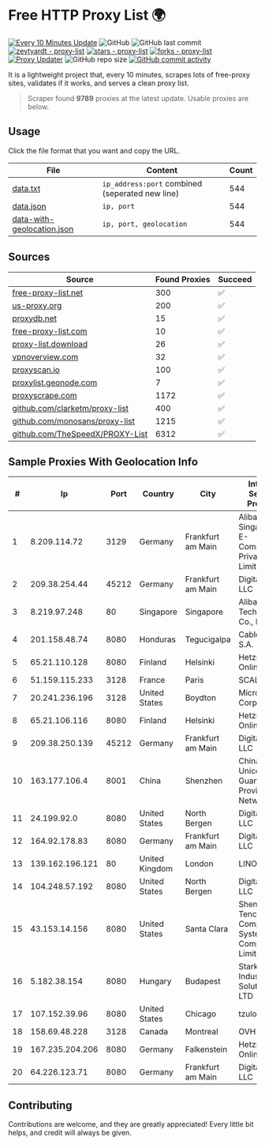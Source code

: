 
# Free HTTP Proxy List 🌍

[![Every 10 Minutes Update](https://github.com/mertguvencli/http-proxy-list/actions/workflows/main.yml/badge.svg?branch=main)](https://github.com/mertguvencli/http-proxy-list/actions/workflows/main.yml)
![GitHub](https://img.shields.io/github/license/mertguvencli/http-proxy-list)
![GitHub last commit](https://img.shields.io/github/last-commit/mertguvencli/http-proxy-list)
[![zevtyardt - proxy-list](https://img.shields.io/static/v1?label=zevtyardt&message=proxy-list&color=blue&logo=github)](https://github.com/zevtyardt/proxy-list "Go to GitHub repo")
[![stars - proxy-list](https://img.shields.io/github/stars/zevtyardt/proxy-list?style=social)](https://github.com/zevtyardt/proxy-list)
[![forks - proxy-list](https://img.shields.io/github/forks/zevtyardt/proxy-list?style=social)](https://github.com/zevtyardt/proxy-list)
[![Proxy Updater](https://github.com/zevtyardt/proxy-list/workflows/Proxy%20Updater/badge.svg)](https://github.com/zevtyardt/proxy-list/actions?query=workflow:"Proxy+Updater")
![GitHub repo size](https://img.shields.io/github/repo-size/zevtyardt/proxy-list)
[![GitHub commit activity](https://img.shields.io/github/commit-activity/m/zevtyardt/proxy-list?logo=commits)](https://github.com/zevtyardt/proxy-list/commits/main)

It is a lightweight project that, every 10 minutes, scrapes lots of free-proxy sites, validates if it works, and serves a clean proxy list.

> Scraper found **9789** proxies at the latest update. Usable proxies are below.

## Usage

Click the file format that you want and copy the URL.

|File|Content|Count|
|----|-------|-----|
|[data.txt](https://raw.githubusercontent.com/mertguvencli/http-proxy-list/main/proxy-list/data.txt)|`ip_address:port` combined (seperated new line)|544|
|[data.json](https://raw.githubusercontent.com/mertguvencli/http-proxy-list/main/proxy-list/data.json)|`ip, port`|544|
|[data-with-geolocation.json](https://raw.githubusercontent.com/mertguvencli/http-proxy-list/main/proxy-list/data-with-geolocation.json)|`ip, port, geolocation`|544|

## Sources

|Source|Found Proxies|Succeed|
|------|-------------|-------|
|[free-proxy-list.net](https://free-proxy-list.net)|300|✅|
|[us-proxy.org](https://www.us-proxy.org)|200|✅|
|[proxydb.net](http://proxydb.net)|15|✅|
|[free-proxy-list.com](https://free-proxy-list.com/?page=&port=&type%5B%5D=http&type%5B%5D=https&up_time=0&search=Search)|10|✅|
|[proxy-list.download](https://www.proxy-list.download/HTTP)|26|✅|
|[vpnoverview.com](https://vpnoverview.com/privacy/anonymous-browsing/free-proxy-servers)|32|✅|
|[proxyscan.io](https://www.proxyscan.io)|100|✅|
|[proxylist.geonode.com](https://proxylist.geonode.com/api/proxy-list?limit=300&page=1&sort_by=lastChecked&sort_type=desc&protocols=http,https)|7|✅|
|[proxyscrape.com](https://api.proxyscrape.com/v2/?request=displayproxies&protocol=http&timeout=10000&country=all&ssl=all&anonymity=all)|1172|✅|
|[github.com/clarketm/proxy-list](https://raw.githubusercontent.com/clarketm/proxy-list/master/proxy-list-raw.txt)|400|✅|
|[github.com/monosans/proxy-list](https://raw.githubusercontent.com/monosans/proxy-list/main/proxies/http.txt)|1215|✅|
|[github.com/TheSpeedX/PROXY-List](https://raw.githubusercontent.com/TheSpeedX/PROXY-List/master/http.txt)|6312|✅|


## Sample Proxies With Geolocation Info

|#|Ip|Port|Country|City|Internet Service Provider|
|-|--|----|-------|----|-------------------------|
|1|8.209.114.72|3129|Germany|Frankfurt am Main|Alibaba.com Singapore E-Commerce Private Limited|
|2|209.38.254.44|45212|Germany|Frankfurt am Main|DigitalOcean, LLC|
|3|8.219.97.248|80|Singapore|Singapore|Alibaba (US) Technology Co., Ltd.|
|4|201.158.48.74|8080|Honduras|Tegucigalpa|Cablecolor S.A.|
|5|65.21.110.128|8080|Finland|Helsinki|Hetzner Online GmbH|
|6|51.159.115.233|3128|France|Paris|SCALEWAY|
|7|20.241.236.196|3128|United States|Boydton|Microsoft Corporation|
|8|65.21.106.116|8080|Finland|Helsinki|Hetzner Online GmbH|
|9|209.38.250.139|45212|Germany|Frankfurt am Main|DigitalOcean, LLC|
|10|163.177.106.4|8001|China|Shenzhen|China Unicom Guangdong Province Network|
|11|24.199.92.0|8080|United States|North Bergen|DigitalOcean, LLC|
|12|164.92.178.83|8080|Germany|Frankfurt am Main|DigitalOcean, LLC|
|13|139.162.196.121|80|United Kingdom|London|LINODE-UK|
|14|104.248.57.192|8080|United States|North Bergen|DigitalOcean, LLC|
|15|43.153.14.156|8080|United States|Santa Clara|Shenzhen Tencent Computer Systems Company Limited|
|16|5.182.38.154|8080|Hungary|Budapest|Stark Industries Solutions LTD|
|17|107.152.39.96|8080|United States|Chicago|tzulo, inc.|
|18|158.69.48.228|3128|Canada|Montreal|OVH SAS|
|19|167.235.204.206|8080|Germany|Falkenstein|Hetzner Online GmbH|
|20|64.226.123.71|8080|Germany|Frankfurt am Main|DigitalOcean, LLC|



## Contributing

Contributions are welcome, and they are greatly appreciated! Every
little bit helps, and credit will always be given.

